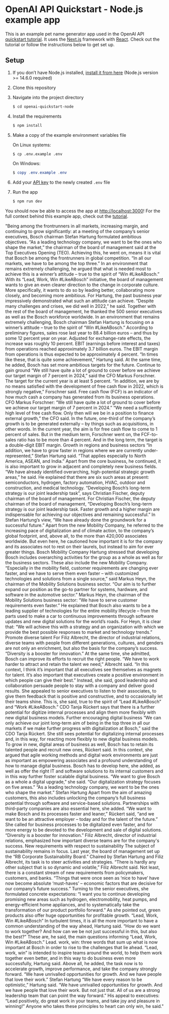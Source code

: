 # OpenAI API Quickstart - Node.js example app

This is an example pet name generator app used in the OpenAI API [quickstart tutorial](https://beta.openai.com/docs/quickstart). It uses the [Next.js](https://nextjs.org/) framework with [React](https://reactjs.org/). Check out the tutorial or follow the instructions below to get set up.

## Setup

1. If you don’t have Node.js installed, [install it from here](https://nodejs.org/en/) (Node.js version >= 14.6.0 required)

2. Clone this repository

3. Navigate into the project directory

   ```bash
   $ cd openai-quickstart-node
   ```

4. Install the requirements

   ```bash
   $ npm install
   ```

5. Make a copy of the example environment variables file

   On Linux systems: 
   ```bash
   $ cp .env.example .env
   ```
   On Windows:
   ```powershell
   $ copy .env.example .env
   ```
6. Add your [API key](https://beta.openai.com/account/api-keys) to the newly created `.env` file

7. Run the app

   ```bash
   $ npm run dev
   ```

You should now be able to access the app at [http://localhost:3000](http://localhost:3000)! For the full context behind this example app, check out the [tutorial](https://beta.openai.com/docs/quickstart).





"Being among the frontrunners in all markets, increasing margin, and continuing to grow significantly: at a meeting of the company’s senior executives, Bosch chairman Stefan Hartung formulated ambitious objectives. “As a leading technology company, we want to be the ones who shape the market,” the chairman of the board of management said at the Top Executives Opening (TEO). Achieving this, he went on, means it is vital that Bosch be among the frontrunners in global competition. “In all our markets, we have to be among the top three.” In an environment that remains extremely challenging, he argued that what is needed most to achieve this is a winner’s attitude – true to the spirit of “Win #LikeABosch.”  With its “Lead, Work, Win #LikeABosch” initiative, the board of management wants to give an even clearer direction to the change in corporate culture. More specifically, it wants to do so by leading better, collaborating more closely, and becoming more ambitious. For Hartung, the past business year impressively demonstrated what such an attitude can achieve. “Despite many challenges and crises, we did well in 2022,” he said. Together with the rest of the board of management, he thanked the 500 senior executives as well as the Bosch workforce worldwide.   In an environment that remains extremely challenging, Bosch chairman Stefan Hartung is focusing on a winner’s attitude – true to the spirit of “Win #LikeABosch.” According to preliminary figures, sales rose last year to 88.4 billion euros – and thus by some 12 percent year on year. Adjusted for exchange-rate effects, the increase was roughly 10 percent. EBIT (earnings before interest and taxes) from operations reached approximately 3.7 billion euros. The EBIT margin from operations is thus expected to be approximately 4 percent. “In times like these, that is quite some achievement,” Hartung said. At the same time, he added, Bosch has set more ambitious targets for the future.  Continue to gain ground “We still have quite a lot of ground to cover before we achieve our target margin of 7 percent in 2024,” said the CFO Markus Forschner. The target for the current year is at least 5 percent. “In addition, we are by no means satisfied with the development of free cash flow in 2022, which is strongly negative,” Forschner said. Free cash flow (FCF) is an indicator of how much cash a company has generated from its business operations.   CFO Markus Forschner: “We still have quite a lot of ground to cover before we achieve our target margin of 7 percent in 2024.” “We need a sufficiently high level of free cash flow. Only then will we be in a position to finance external growth,” the CFO said. In the future, one-third of the company’s growth is to be generated externally – by things such as acquisitions, in other words. In the current year, the aim is for free cash flow to come to 1 percent of sales. But in the medium term, Forschner went on, the FCF-to-sales ratio has to be more than 4 percent. And in the long term, the target is a double-digit EBIT margin.  Growth in regions and business sectors “In addition, we have to grow faster in regions where we are currently under-represented,” Stefan Hartung said. “That applies especially to North America, ASEAN, and India.” Apart from the core business, he continued, it is also important to grow in adjacent and completely new business fields. “We have already identified overarching, high-potential strategic growth areas,” he said. He explained that there are six such areas at present: semiconductors, hydrogen, factory automation, HVAC, outdoor and construction, and medical technology.   “Developing Bosch’s long-term strategy is our joint leadership task”, says Christian Fischer, deputy chairman of the board of management. For Christian Fischer, the deputy chairman of the board of management, “Developing Bosch’s long-term strategy is our joint leadership task. Faster growth and a higher margin are indispensable for achieving our objectives and remaining successful.”  In Stefan Hartung’s view, “We have already done the groundwork for a successful future.” Apart from the new Mobility Company, he referred to the increasing pace of digitalization and of climate action, to the company’s global footprint, and, above all, to the more than 420,000 associates worldwide. But even here, he cautioned how important it is for the company and its associates not to rest on their laurels, but instead to aim for ever greater things.  Bosch Mobility Company Hartung stressed that developing Bosch includes overarching activities for the group as a whole as well as for the business sectors. These also include the new Mobility Company. “Especially in the mobility field, customer requirements are changing ever faster, and we have to serve them even faster – with customized technologies and solutions from a single source,” said Markus Heyn, the chairman of the Mobility Solutions business sector. “Our aim is to further expand our position as the go-to partner for systems, hardware, and software in the automotive sector.”   Markus Heyn, the chairman of the Mobility Solutions business sector: “We have to serve customer requirements even faster.” He explained that Bosch also wants to be a leading supplier of technologies for the entire mobility lifecycle – from the parts used to make a car to continuous improvements through software updates and new digital solutions for the world’s roads. For Heyn, it is clear that: “We will achieve this with a strategy and an organization with which we provide the best possible responses to market and technology trends.”  Promote diverse talent For Filiz Albrecht, the director of industrial relations, diverse teams with people from different generations, cultures, and genders are not only an enrichment, but also the basis for the company’s success. “Diversity is a booster for innovation.” At the same time, she admitted, Bosch can improve its efforts to recruit the right people. “We have to work harder to attract and retain the talent we need,” Albrecht said. “In this context, I think it’s important that all executives see themselves as magnets for talent. It’s also important that executives create a positive environment in which people can give their best.”  Instead, she said, good leadership and collaboration persuade people to stay with a company and deliver good results. She appealed to senior executives to listen to their associates, to give them feedback that is positive and constructive, and to occasionally let their teams shine. This is, she said, true to the spirit of “Lead #LikeABosch” and “Work #LikeABosch.”   CDO Tanja Rückert says that there is a further potential for digitize internal processes and align them more flexibly with new digital business models. Further encouraging digital business “We can only achieve our joint long-term aim of being in the top three in all our markets if we make further progress with digitalization at Bosch,” said the CDO Tanja Rückert. She still sees potential for digitalizing internal processes and, in this way, for reacting more flexibly to new digital business models. To grow in new, digital areas of business as well, Bosch has to retain its talented people and recruit new ones, Rückert said. In this context, she argued that agile working methods and digital work environments are just as important as empowering associates and a profound understanding of how to manage digital business. Bosch has to develop here, she added, as well as offer the right IT and software solutions to its internal customers and in this way further foster scalable digital business. “We want to give Bosch as a whole a digital upgrade,” she said. “Our digitalization strategy focuses on five areas.”  “As a leading technology company, we want to be the ones who shape the market.”  Stefan Hartung Apart from the aim of amazing customers, this also includes unlocking the company’s full business potential through software and service-based solutions. Partnerships with third-party companies are also essential here, she added. “We want to make Bosch and its processes faster and leaner,” Rückert said, “and we want to be an attractive employer – today and for the talent of the future.” She called for business processes to be digitalized even faster, and for more energy to be devoted to the development and sale of digital solutions.   “Diversity is a booster for innovation.” Filiz Albrecht, director of industrial relations, emphasized how important diverse teams are for the company's success. New requirements with respect to sustainability The subject of sustainability remains in focus. Last year, the board of management set up the “RB Corporate Sustainability Board.” Chaired by Stefan Hartung and Filiz Albrecht, its task is to steer activities and strategies. “There is hardly any other subject that is so dynamic and volatile,” Filiz Albrecht said. Not least, there is a constant stream of new requirements from policymakers, customers, and banks. “Things that were once seen as ‘nice to have’ have now become absolute ‘must-haves’ – economic factors that are decisive for our company’s future success.” Turning to the senior executives, she formulated concrete expectations: “I want you to continue developing promising new areas such as hydrogen, electromobility, heat pumps, and energy-efficient home appliances, and to systematically take the transformation of our product portfolio forward.” As she pointed out, green products also offer huge opportunities for profitable growth.  “Lead, Work, Win #LikeABosch” In turbulent times, it is all the more important to have a common understanding of the way ahead, Hartung said. “How do we want to work together? And how can we be not just successful in this, but also the best?” These are, he said, the main questions informing “Lead, Work, Win #LikeABosch.” Lead. work, win: three words that sum up what is now important at Bosch in order to rise to the challenges that lie ahead. “Lead, work, win” is intended to inspire teams around the world, to help them work together even better, and in this way to do business even more successfully, Hartung said. Above all, he added, the task now is to accelerate growth, improve performance, and take the company strongly forward.  “We have unrivalled opportunities for growth. And we have people that love their work.”  Stefan Hartung “We have every reason to be optimistic,” Hartung said. “We have unrivalled opportunities for growth. And we have people that love their work. But not just that. All of us are a strong leadership team that can point the way forward.” His appeal to executives: “Lead positively, do great work in your teams, and take joy and pleasure in winning!” Anyone who takes these principles to heart can only win, he said."